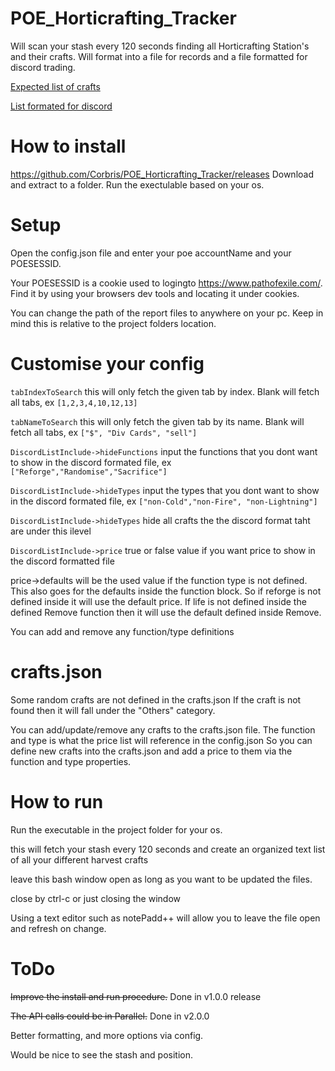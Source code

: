 

# POE_Horticrafting_Tracker
Will scan your stash every 120 seconds finding all Horticrafting Station's and their crafts. Will format into a file for records and a file formatted for discord trading. 

[Expected list of crafts](https://github.com/Corbris/POE_Horticrafting_Tracker/blob/master/REPORTS/CraftList.txt)

[List formated for discord](https://github.com/Corbris/POE_Horticrafting_Tracker/blob/master/REPORTS/CraftList_Discord.txt)

# How to install
https://github.com/Corbris/POE_Horticrafting_Tracker/releases
Download and extract to a folder. Run the exectulable based on your os.

# Setup
Open the config.json file and enter your poe accountName and your POESESSID.

Your POESESSID is a cookie used to logingto https://www.pathofexile.com/. Find it by using your browsers dev tools and locating it under cookies.

You can change the path of the report files to anywhere on your pc. Keep in mind this is relative to the project folders location.


# Customise your config
`tabIndexToSearch` this will only fetch the given tab by index. Blank will fetch all tabs, ex `[1,2,3,4,10,12,13]`

`tabNameToSearch` this will only fetch the given tab by its name. Blank will fetch all tabs, ex `["$", "Div Cards", "sell"]`

`DiscordListInclude->hideFunctions` input the functions that you dont want to show in the discord formated file, ex `["Reforge","Randomise","Sacrifice"]`

`DiscordListInclude->hideTypes` input the types that you dont want to show in the discord formated file, ex  `["non-Cold","non-Fire", "non-Lightning"]`

`DiscordListInclude->hideTypes` hide all crafts the the discord format taht are under this ilevel

`DiscordListInclude->price` true or false value if you want price to show in the discord formatted file

price->defaults will be the used value if the function type is not defined. This also goes for the defaults inside the function block. So if reforge is not defined inside it will use the default price. If life is not defined inside the defined Remove function then it will use the default defined inside Remove.

You can add and remove any function/type definitions

# crafts.json
Some random crafts are not defined in the crafts.json If the craft is not found then it will fall under the "Others" category.

You can add/update/remove any crafts to the crafts.json file. The function and type is what the price list will reference in the config.json So you can define new crafts into the crafts.json and add a price to them via the function and type properties. 


# How to run
Run the executable in the project folder for your os.

this will fetch your stash every 120 seconds and create an organized text list of all your different harvest crafts

leave this bash window open as long as you want to be updated the files.

close by ctrl-c or just closing the window

Using a text editor such as notePadd++ will allow you to leave the file open and refresh on change.


# ToDo
~~Improve the install and run procedure.~~ Done in v1.0.0 release

~~The API calls could be in Parallel.~~ Done in v2.0.0

Better formatting, and more options via config. 

Would be nice to see the stash and position. 


